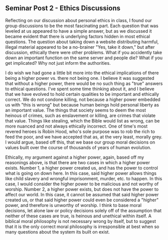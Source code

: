 ## Seminar Post 2 - Ethics Discussions

Reflecting on our discussion about personal ethics in class, I found our group discussions to be the most fascinating part. Each question that was leveled at us appeared
to have a simple answer, but as we discussed it became evident that there is underlying factors hidden in most ethical questions. The question about taking down a website
distributing harmful, illegal material appeared to be a no-brainer "Yes, take it down," but after discussion, ethically there were other problems. What if you accidently take
down an important function on the same server and people die? What if you get implicated? Why not just inform the authorities.  
  
I do wish we had gone a little bit more into the ethical implications of there being a higher power vs. there not being one. I believe it was suggested that without a higher power,
there would be no such thing as "true" answers to ethical questions. I've spent some time thinking about it, and I believe that we have evolved to hold certain qualities
to be important and ethically correct. We do not condone killing, not because a higher power embedded us with "this is wrong" but because human beings hold personal liberty
as an important value. The things that society seems to deem the most heinous of crimes, such as enslavement or killing, are crimes that violate that value. Things like stealing,
which the Bible would list as wrong, can be more nuanced and not always ethically incorrect. One of time's most revered heroes is Robin Hood, who's sole purpose was to rob the rich
to feed the poor, and we have accepted that as, at the very least, morally grey. I would argue, based off this, that we base our group moral decisions on values built over the course
of thousands of years of human evolution.  
  
Ethically, my argument against a higher power, again, based off my reasonings above, is that there are two cases in which a higher power exists. Number 1, a higher power created us,
and has the power to control what is going on down here. In this case, said higher power allows things like child slavery and wrongful imprisonment, murder, etc. to happen. In this case,
I would consider the higher power to be malicious and not worthy of worship. Number 2, a higher power exists, but does not have the power to affect our world. In this case, it cannot be assumed
that said higher power created us, or that said higher power could even be considered a "higher" power, and therefore is unworthy of worship. I think to base moral decisions, let alone law
or policy decisions solely off of the assumption that neither of these cases are true, is heinous and unethical within itself. A biblical moral philosophy is not necessary wrong by itself,
but to suggest that it is the only correct moral philosophy is irresponsible at best when so many questions about the system its built on exist.
